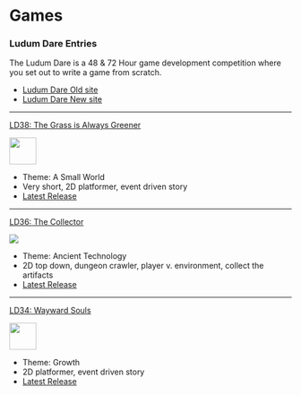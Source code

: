 # Games

### Ludum Dare Entries

The Ludum Dare is a 48 & 72 Hour game development competition where you set out to write a game from scratch.

- [Ludum Dare Old site](http://ludumdare.com/)
- [Ludum Dare New site](https://ldjam.com/)

---

[LD38: The Grass is Always Greener](https://github.com/intxparts/TheGrassIsAlwaysGreener)

<a href="https://github.com/intxparts/TheGrassIsAlwaysGreener"><img src="https://raw.githubusercontent.com/intxparts/TheGrassIsAlwaysGreener/master/Assets/image.png" height="48" width="48" ></a>

- Theme: A Small World
- Very short, 2D platformer, event driven story
- [Latest Release](https://github.com/intxparts/TheGrassIsAlwaysGreener/releases/download/0.0.1/TheGrassIsAlwaysGreener.zip)

---

[LD36: The Collector](https://github.com/intxparts/ludumDare36)

<a href="https://github.com/intxparts/ludumDare36"><img src="https://raw.githubusercontent.com/intxparts/ludumDare36/master/Assets/death.png"></a>

- Theme: Ancient Technology
- 2D top down, dungeon crawler, player v. environment, collect the artifacts
- [Latest Release](https://github.com/intxparts/ludumDare36/releases/download/1.1.1/game-1.1.1.zip)

---

[LD34: Wayward Souls](https://github.com/intxparts/wayward_souls)

<a href="https://github.com/intxparts/wayward_souls"><img src="https://raw.githubusercontent.com/intxparts/wayward_souls/master/Game/Assets/waywardSouls_thumbnail.png" height="48" width="48" ></a>

- Theme: Growth
- 2D platformer, event driven story
- [Latest Release](https://github.com/intxparts/wayward_souls/releases/download/v1.0.0/wayward_souls.zip)


